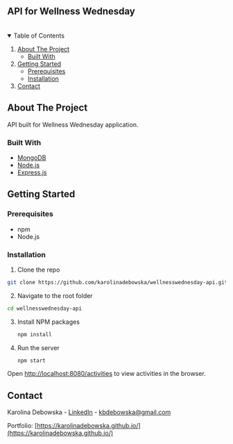 ## API for Wellness Wednesday

<br />

<!-- TABLE OF CONTENTS -->
<details open="open">
  <summary>Table of Contents</summary>
  <ol>
    <li>
      <a href="#about-the-project">About The Project</a>
      <ul>
        <li><a href="#built-with">Built With</a></li>
      </ul>
    </li>
    <li>
      <a href="#getting-started">Getting Started</a>
      <ul>
        <li><a href="#prerequisites">Prerequisites</a></li>
        <li><a href="#installation">Installation</a></li>
      </ul>
    </li>
    <li><a href="#contact">Contact</a></li>
  </ol>
</details>

<!-- ABOUT THE PROJECT -->
## About The Project
API built for Wellness Wednesday application.

### Built With
* [MongoDB](https://www.mongodb.com/)
* [Node.js](https://nodejs.org/en/)
* [Express.js](https://expressjs.com/)

<!-- GETTING STARTED -->
## Getting Started

### Prerequisites

* npm
* Node.js

### Installation

1. Clone the repo 
  ```sh
  git clone https://github.com/karolinadebowska/wellnesswednesday-api.git
  ```
2. Navigate to the root folder
  ```sh
  cd wellnesswednesday-api
  ```
3. Install NPM packages
   ```sh
   npm install
   ```
4. Run the server
   ```sh
   npm start
   ```
   
Open [http://localhost:8080/activities](http://localhost:8080/activities) to view activities in the browser.

<!-- CONTACT -->
## Contact

Karolina Debowska - [LinkedIn](https://www.linkedin.com/in/karolinadebowska/) - kbdebowska@gmail.com

Portfolio: [https://karolinadebowska.github.io/](https://karolinadebowska.github.io/)
